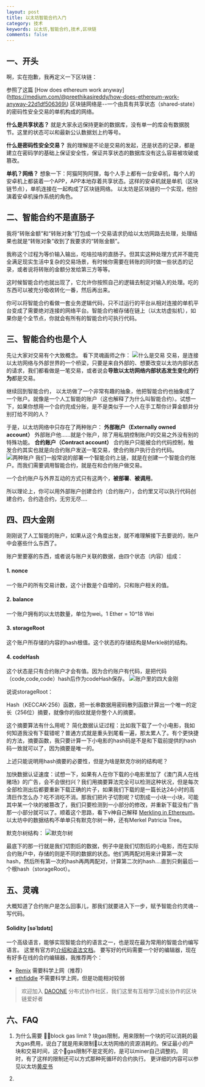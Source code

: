 ```yaml
---
layout: post
title: 以太坊智能合约入门
category: 技术
keywords: 以太坊,智能合约,技术,区块链
comments: false
---
```


## 一、开头
啊，实在抱歉，我再定义一下区块链：

参照了这篇
[How does ethereum work anyway](https://medium.com/@preethikasireddy/how-does-ethereum-work-anyway-22d1df506369\)
区块链网络是--一个由具有共享状态（shared-state）的密码性安全交易的单机构成的网络。

**什么是共享状态？**
就是大家永远保持更新的数据库，没有单一的库会有数据脱节。这里的状态可以和最新公认数据划上约等号。

**什么是密码性安全交易？**
我的理解是不论是交易的发起，还是状态的记录，都是建立在密码学的基础上保证安全性，保证共享状态的数据库没有这么容易被攻破或篡改。

**单机？网络？**
想象一下：阿猫阿狗阿狸，每个人手上都有一台安卓机，每个人的安卓机上都装着一个APP，APP本地存着共享状态。这样的安卓机就是单机（区块链节点），单机连接在一起构成了区块链网络。
以太坊是区块链的一个实现，他扮演着安卓机操作系统的角色。

## 二、智能合约不是直肠子
我将“转账金额”和“转账对象”打包成一个交易请求扔给以太坊网路去处理，处理结果也就是“转账对象”收到了我要求的“转账金额”。

我称这个过程为等价输入输出，吃啥拉啥的直肠子。但其实这种处理方式并不能完全满足现实生活中复杂的交易场景，有时候你需要在转账的同时做一些状态的记录，或者说将转账的金额分发给第三方等等。

这时候智能合约也就出现了，它允许你按照自己的逻辑去制定对输入的处理。吃的东西可以被充分吸收转化一番，然后再出来。

你可以将智能合约看做一套业务逻辑代码，只不过运行的平台从相对连接的单机平台变成了需要绝对连接的网络平台。智能合约被存储在链上（以太坊虚拟机），如果你是个全节点，你就会有所有的智能合约可执行代码。

## 三、智能合约也是个人
先让大家对交易有个大致概念。
看下灵魂画师之作：
![什么是交易](https://diycode.b0.upaiyun.com/photo/2018/421d4ca1bc53b45358fd990da989d802.png)
交易，是连接以太坊网络与外部世界的一个桥梁，只要是来自外部的、想要改变以太坊内部状态的请求，我们都看做是一笔交易，或者说会**导致以太坊网络内部状态发生变化的行为**都是交易。

继续回到智能合约，
以太坊做了一个非常有趣的抽象，他把智能合约也抽象成了一个账户。就像是一个人工智能的账户（这也解释了为什么叫智能合约）。试想一下，如果你想用一个合约完成分账，是不是类似于一个人在手工帮你计算金额并分别打给不同的人？

于是，以太坊网络中只存在了两种账户：
**外部账户（Externally owned account）**
外部账户他......就是个账户，除了用私钥控制账户的交易之外没有别的特殊功能。
**合约账户（Contract account）**
合约账户只能被合约代码控制，触发合约其实也就是向合约账户发送一笔交易，使合约账户执行合约代码。
![两种账户](https://diycode.b0.upaiyun.com/photo/2018/b8c43a74b5d411e30385260d4023dd1a.png)
我们一般常说的部署一个智能合约上链，就是在创建一个智能合约账户。而我们需要调用智能合约，就是在和合约账户做交易。

一个合约账户与外界互动的方式只有这两个，**被部署**、**被调用**。

所以理论上，你可以用外部账户创建合约（合约账户），合约里又可以执行代码创建合约，合约造合约，无穷无尽....

## 四、四大金刚
刚刚说了人工智能的账户，如果从这个角度出发，就不难理解接下去要说的，账户中会塞些什么东西了。

账户里要塞的东西，或者说与账户关联的数据，由四个状态（内容）组成：
#### 1. nonce
一个账户的所有交易计数，这个计数是个自增的，只和账户相关的值。
#### 2. balance
一个账户拥有的以太坊数量，单位为wei。1 Ether = 10^18 Wei
#### 3. storageRoot
这个账户所存储的内容的hash根值。这个状态的存储结构是Merkle树的结构。
#### 4. codeHash 
这个状态是只有合约账户才会有值。因为合约账户有代码，是把代码（code,code,code）hash后作为codeHash保存。
![账户里的四大金刚](https://diycode.b0.upaiyun.com/photo/2018/99b8a5e448501d737a7ebf4d98b7af3f.png)

说说storageRoot：

Hash（KECCAK-256）函数，把一长串数据用密码散列函数计算出一个唯一的定长（256位）摘要，就像你的指纹就是你整个人的摘要。

这个摘要算法有什么用呢？
简化数据认证过程：比如我下载了一个小电影，我如何知道我没有下载错呢？普通方式就是重头到尾看一遍，那太累人了。有个更快捷的方法，摘要函数，我只要计算一下小电影的hash码是不是和下载前提供的hash码一致就可以了，因为摘要是唯一的。

上述只能说明用hash摘要的必要性，但是为啥是默克尔树的结构呢？

加快数据认证速度：试想一下，如果有人在你下载的小电影里加了《澳门真人在线赌场》的广告，会不会很扫兴？我们用摘要算法完全可以检测这种状况，但是每次全部检测出后都要重新下载正确的片子，如果我们下载的是一篇长达24小时的高清巨作怎么办？吃不消吃不消。那我们把片子切割呢？切割成一小块一小块，可能其中某一个块的被篡改了，我们只要检测到一小部分的修改，并重新下载没有广告那一小部分就可以了。顺着这个思路，看下v神自己解释 [Merkling in Ethereum](https://blog.ethereum.org/2015/11/15/merkling-in-ethereum/)。以太坊中的数据结构不单单只有默克尔树一种，还有Merkel Patricia Tree。

默克尔树结构：
![默克尔树](https://diycode.b0.upaiyun.com/photo/2018/c1c8727228ad5af5bea08e4dfeb76910.png)

最底下的那一行就是我们切割后的数据，例子中是我们切割后的小电影，而在实际合约账户中，存储的则是不同的数据的状态。他们两两配对用来计算第一次hash，然后所有第一次的hash再两两配对，计算第二次的hash....直到只剩最后一个根hash（storageRoot）。

## 五、灵魂
大概知道了合约账户是怎么回事儿，那我们就要进入下一步，赋予智能合约灵魂--写代码。
#### Solidity  [səˈlɪdətɪ] 
一个高级语言，能够实现智能合约的语言之一，也是现在最为常用的智能合约编写语言。
这里有官方的[介绍和语法文档](http://solidity.readthedocs.io/)。
要写好的代码需要一个好的编辑器，现在有好多在线的合约编辑器，我推荐两个：
- [Remix](https://ethereum.github.io/browser-solidity/) 需要科学上网（推荐）
- [ethfiddle](https://ethfiddle.com/) 不需要科学上网，但是功能相对较弱


> 欢迎加入 [DAOONE](http://daoone.org) 分布式协作社区，我们这里有互相学习成长协作的区块链爱好者


## 六、FAQ
1. 为什么需要 block gas limit ?
块gas限制，用来限制一个块的可以消耗的最大gas费用，说白了就是用来限制以太坊网络的资源消耗的。保证最小的产块和交易时间，这个gas限制不是定死的，是可以miner自己调整的。
同时，有了这样的限制还可以方式那种死循环的合约执行。
更详细的内容可以参见以太坊[黄皮书](https://github.com/ethereum/wiki/wiki/Design-Rationale#gas-and-fees)

2. 